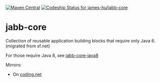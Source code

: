 [![Maven Central](https://maven-badges.herokuapp.com/maven-central/net.sf.jabb/jabb-core/badge.svg)](https://maven-badges.herokuapp.com/maven-central/net.sf.jabb/jabb-core)
[![Codeship Status for james-hu/jabb-core](https://codeship.com/projects/f78b63c0-4b75-0132-e6e1-1e93d1c401d3/status)](https://codeship.com/projects/46752)

# jabb-core 


Collection of reusable application building blocks that require only Java 6. (migrated from sf.net)

For those require Java 8, see [jabb-core-java8](https://github.com/james-hu/jabb-core-java8)

Mirrors:

* On [coding.net](https://coding.net/u/james-hu/p/jabb-core/)


